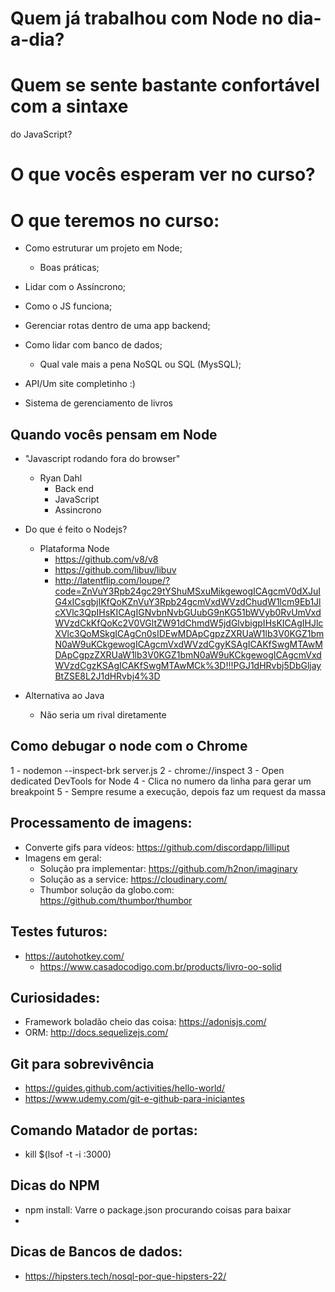 # Quem já trabalhou com Node no dia-a-dia?

# Quem se sente bastante confortável com a sintaxe
do JavaScript?

# O que vocês esperam ver no curso?

# O que teremos no curso:
- Como estruturar um projeto em Node;
    - Boas práticas;
- Lidar com o Assíncrono;
- Como o JS funciona;
- Gerenciar rotas dentro de uma app backend;
- Como lidar com banco de dados;
    - Qual vale mais a pena NoSQL ou SQL (MysSQL);
- API/Um site completinho :) 

- Sistema de gerenciamento de livros

## Quando vocês pensam em Node
- "Javascript rodando fora do browser"
    - Ryan Dahl
        - Back end
        - JavaScript
        - Assincrono
- Do que é feito o Nodejs?
    - Plataforma Node
        - https://github.com/v8/v8
        - https://github.com/libuv/libuv
        - http://latentflip.com/loupe/?code=ZnVuY3Rpb24gc29tYShuMSxuMikgewogICAgcmV0dXJuIG4xICsgbjIKfQoKZnVuY3Rpb24gcmVxdWVzdChudW1lcm9Eb1JlcXVlc3QpIHsKICAgIGNvbnNvbGUubG9nKG51bWVyb0RvUmVxdWVzdCkKfQoKc2V0VGltZW91dChmdW5jdGlvbigpIHsKICAgIHJlcXVlc3QoMSkgICAgCn0sIDEwMDApCgpzZXRUaW1lb3V0KGZ1bmN0aW9uKCkgewogICAgcmVxdWVzdCgyKSAgICAKfSwgMTAwMDApCgpzZXRUaW1lb3V0KGZ1bmN0aW9uKCkgewogICAgcmVxdWVzdCgzKSAgICAKfSwgMTAwMCk%3D!!!PGJ1dHRvbj5DbGljayBtZSE8L2J1dHRvbj4%3D

- Alternativa ao Java
    - Não seria um rival diretamente

## Como debugar o node com o Chrome
1 - nodemon --inspect-brk server.js
2 - chrome://inspect
3 - Open dedicated DevTools for Node
4 - Clica no numero da linha para gerar um breakpoint
5 - Sempre resume a execução, depois faz um request da massa


## Processamento de imagens:
- Converte gifs para vídeos: https://github.com/discordapp/lilliput
- Imagens em geral:
    - Solução pra implementar: https://github.com/h2non/imaginary
    - Solução as a service: https://cloudinary.com/
    - Thumbor solução da globo.com: https://github.com/thumbor/thumbor

## Testes futuros:
- https://autohotkey.com/
    - https://www.casadocodigo.com.br/products/livro-oo-solid

## Curiosidades:
- Framework boladão cheio das coisa: https://adonisjs.com/
- ORM: http://docs.sequelizejs.com/

## Git para sobrevivência
- https://guides.github.com/activities/hello-world/
- https://www.udemy.com/git-e-github-para-iniciantes 


## Comando Matador de portas:
- kill $(lsof -t -i :3000)


## Dicas do NPM
- npm install: Varre o package.json procurando coisas para baixar
- 


## Dicas de Bancos de dados:
- https://hipsters.tech/nosql-por-que-hipsters-22/